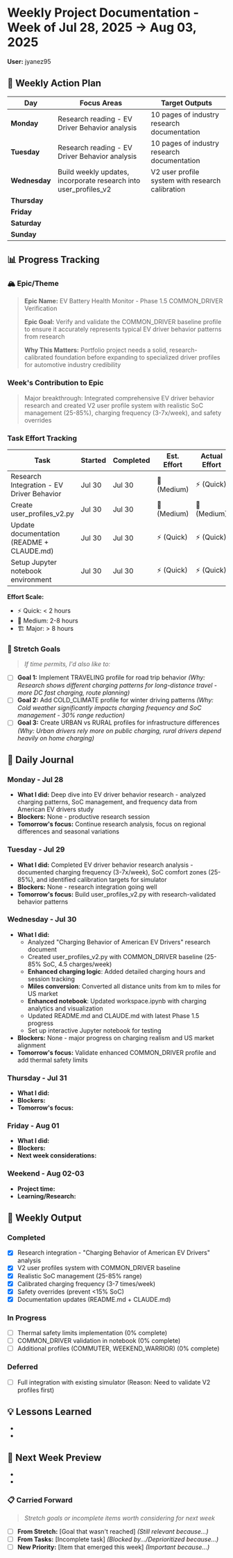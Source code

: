 # Weekly Project Documentation - Week of Jul 28, 2025 → Aug 03, 2025
**User:** jyanez95

## 📅 Weekly Action Plan

| Day | Focus Areas | Target Outputs |
|-----|-------------|----------------|
| **Monday** | Research reading - EV Driver Behavior analysis | 10 pages of industry research documentation |
| **Tuesday** | Research reading - EV Driver Behavior analysis | 10 pages of industry research documentation |
| **Wednesday** | Build weekly updates, incorporate research into user_profiles_v2 | V2 user profile system with research calibration |
| **Thursday** | | |
| **Friday** | | |
| **Saturday** | | |
| **Sunday** | | |

## 📊 Progress Tracking

### 🏔️ Epic/Theme
> **Epic Name:** EV Battery Health Monitor - Phase 1.5 COMMON_DRIVER Verification
> 
> **Epic Goal:** Verify and validate the COMMON_DRIVER baseline profile to ensure it accurately represents typical EV driver behavior patterns from research
> 
> **Why This Matters:** Portfolio project needs a solid, research-calibrated foundation before expanding to specialized driver profiles for automotive industry credibility

### Week's Contribution to Epic
> Major breakthrough: Integrated comprehensive EV driver behavior research and created V2 user profile system with realistic SoC management (25-85%), charging frequency (3-7x/week), and safety overrides

### Task Effort Tracking

| Task | Started | Completed | Est. Effort | Actual Effort | Notes |
|------|---------|-----------|-------------|---------------|-------|
| Research Integration - EV Driver Behavior | Jul 30 | Jul 30 | 🔨 (Medium) | ⚡ (Quick) | Comprehensive analysis complete |
| Create user_profiles_v2.py | Jul 30 | Jul 30 | 🔨 (Medium) | 🔨 (Medium) | COMMON_DRIVER baseline created |
| Update documentation (README + CLAUDE.md) | Jul 30 | Jul 30 | ⚡ (Quick) | ⚡ (Quick) | Phase 1.5 progress documented |
| Setup Jupyter notebook environment | Jul 30 | Jul 30 | ⚡ (Quick) | ⚡ (Quick) | notebooks/workspace.ipynb |

**Effort Scale:**
- ⚡ Quick: < 2 hours
- 🔨 Medium: 2-8 hours  
- 🏗️ Major: > 8 hours

### 🎯 Stretch Goals
> *If time permits, I'd also like to:*

- [ ] **Goal 1:** Implement TRAVELING profile for road trip behavior *(Why: Research shows different charging patterns for long-distance travel - more DC fast charging, route planning)*
- [ ] **Goal 2:** Add COLD_CLIMATE profile for winter driving patterns *(Why: Cold weather significantly impacts charging frequency and SoC management - 30% range reduction)*
- [ ] **Goal 3:** Create URBAN vs RURAL profiles for infrastructure differences *(Why: Urban drivers rely more on public charging, rural drivers depend heavily on home charging)*

## 📝 Daily Journal

### Monday - Jul 28
- **What I did:** Deep dive into EV driver behavior research - analyzed charging patterns, SoC management, and frequency data from American EV drivers study
- **Blockers:** None - productive research session
- **Tomorrow's focus:** Continue research analysis, focus on regional differences and seasonal variations

### Tuesday - Jul 29
- **What I did:** Completed EV driver behavior research analysis - documented charging frequency (3-7x/week), SoC comfort zones (25-85%), and identified calibration targets for simulator
- **Blockers:** None - research integration going well
- **Tomorrow's focus:** Build user_profiles_v2.py with research-validated behavior patterns

### Wednesday - Jul 30
- **What I did:** 
  - Analyzed "Charging Behavior of American EV Drivers" research document
  - Created user_profiles_v2.py with COMMON_DRIVER baseline (25-85% SoC, 4.5 charges/week)
  - **Enhanced charging logic**: Added detailed charging hours and session tracking
  - **Miles conversion**: Converted all distance units from km to miles for US market
  - **Enhanced notebook**: Updated workspace.ipynb with charging analytics and visualization
  - Updated README.md and CLAUDE.md with latest Phase 1.5 progress
  - Set up interactive Jupyter notebook for testing
- **Blockers:** None - major progress on charging realism and US market alignment
- **Tomorrow's focus:** Validate enhanced COMMON_DRIVER profile and add thermal safety limits

### Thursday - Jul 31
- **What I did:**
- **Blockers:**
- **Tomorrow's focus:**

### Friday - Aug 01
- **What I did:**
- **Blockers:**
- **Next week considerations:**

### Weekend - Aug 02-03
- **Project time:**
- **Learning/Research:**

## 🎯 Weekly Output

### Completed
- [x] Research integration - "Charging Behavior of American EV Drivers" analysis
- [x] V2 user profiles system with COMMON_DRIVER baseline
- [x] Realistic SoC management (25-85% range)
- [x] Calibrated charging frequency (3-7 times/week)
- [x] Safety overrides (prevent <15% SoC)
- [x] Documentation updates (README.md + CLAUDE.md)

### In Progress
- [ ] Thermal safety limits implementation (0% complete)
- [ ] COMMON_DRIVER validation in notebook (0% complete)
- [ ] Additional profiles (COMMUTER, WEEKEND_WARRIOR) (0% complete)

### Deferred
- [ ] Full integration with existing simulator (Reason: Need to validate V2 profiles first)

## 💡 Lessons Learned
- 
- 

## 🔄 Next Week Preview
- 
-

### 📋 Carried Forward
> *Stretch goals or incomplete items worth considering for next week*

- [ ] **From Stretch:** [Goal that wasn't reached] *(Still relevant because...)*
- [ ] **From Tasks:** [Incomplete task] *(Blocked by.../Deprioritized because...)*
- [ ] **New Priority:** [Item that emerged this week] *(Important because...)*
